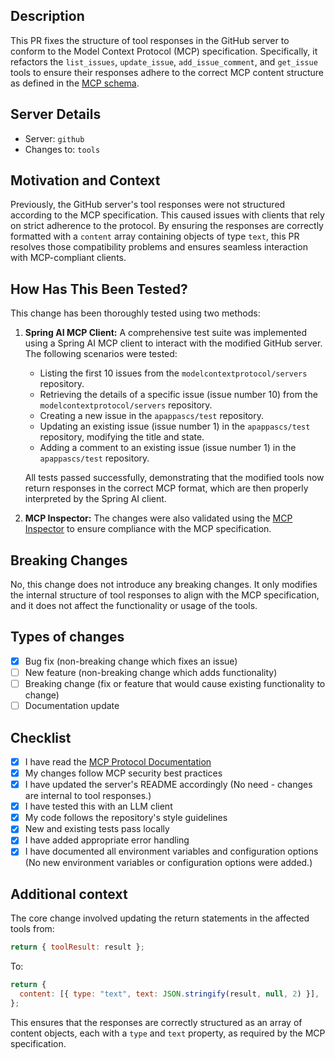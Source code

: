 ## Description

This PR fixes the structure of tool responses in the GitHub server to conform to the Model Context Protocol (MCP) specification. Specifically, it refactors the `list_issues`, `update_issue`, `add_issue_comment`, and `get_issue` tools to ensure their responses adhere to the correct MCP content structure as defined in the [MCP schema](https://github.com/modelcontextprotocol/specification/blob/main/schema/schema.json#L80).

## Server Details

- Server: `github`
- Changes to: `tools`

## Motivation and Context

Previously, the GitHub server's tool responses were not structured according to the MCP specification. This caused issues with clients that rely on strict adherence to the protocol. By ensuring the responses are correctly formatted with a `content` array containing objects of type `text`, this PR resolves those compatibility problems and ensures seamless interaction with MCP-compliant clients.

## How Has This Been Tested?

This change has been thoroughly tested using two methods:

1. **Spring AI MCP Client:** A comprehensive test suite was implemented using a Spring AI MCP client to interact with the modified GitHub server. The following scenarios were tested:
   - Listing the first 10 issues from the `modelcontextprotocol/servers` repository.
   - Retrieving the details of a specific issue (issue number 10) from the `modelcontextprotocol/servers` repository.
   - Creating a new issue in the `apappascs/test` repository.
   - Updating an existing issue (issue number 1) in the `apappascs/test` repository, modifying the title and state.
   - Adding a comment to an existing issue (issue number 1) in the `apappascs/test` repository.

   All tests passed successfully, demonstrating that the modified tools now return responses in the correct MCP format, which are then properly interpreted by the Spring AI client.

2. **MCP Inspector:** The changes were also validated using the [MCP Inspector](https://github.com/modelcontextprotocol/inspector) to ensure compliance with the MCP specification.

## Breaking Changes

No, this change does not introduce any breaking changes. It only modifies the internal structure of tool responses to align with the MCP specification, and it does not affect the functionality or usage of the tools.

## Types of changes

- [x] Bug fix (non-breaking change which fixes an issue)
- [ ] New feature (non-breaking change which adds functionality)
- [ ] Breaking change (fix or feature that would cause existing functionality to change)
- [ ] Documentation update

## Checklist

- [x] I have read the [MCP Protocol Documentation](https://modelcontextprotocol.io)
- [x] My changes follow MCP security best practices
- [x] I have updated the server's README accordingly (No need - changes are internal to tool responses.)
- [x] I have tested this with an LLM client
- [x] My code follows the repository's style guidelines
- [x] New and existing tests pass locally
- [x] I have added appropriate error handling
- [x] I have documented all environment variables and configuration options (No new environment variables or configuration options were added.)

## Additional context

The core change involved updating the return statements in the affected tools from:

```js
return { toolResult: result };
```

To:

```js
return {
  content: [{ type: "text", text: JSON.stringify(result, null, 2) }],
};
```

This ensures that the responses are correctly structured as an array of content objects, each with a `type` and `text` property, as required by the MCP specification.
